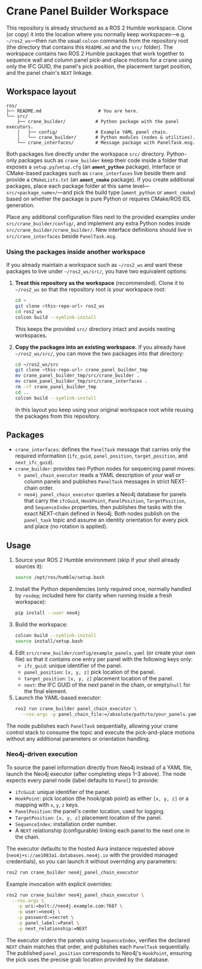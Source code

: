# Crane Panel Builder Workspace

This repository is already structured as a ROS 2 Humble workspace. Clone (or
copy) it into the location where you normally keep workspaces—e.g.
`~/ros2_ws`—then run the usual `colcon` commands from the repository root (the
directory that contains this `README.md` and the `src/` folder). The workspace
contains two ROS 2 Humble packages that work together to sequence
wall and column panel pick-and-place motions for a crane using only the IFC
GUID, the panel's pick position, the placement target position, and the panel
chain's `NEXT` linkage.

## Workspace layout

```
ros/
├── README.md                     # You are here.
└── src/
    ├── crane_builder/           # Python package with the panel executors.
    │   ├── config/              # Example YAML panel chain.
    │   └── crane_builder/       # Python modules (nodes & utilities).
    └── crane_interfaces/        # Message package with PanelTask.msg.
```

Both packages live directly under the workspace `src/` directory. Python-only
packages such as `crane_builder` keep their code inside a folder that exposes a
`setup.py`/`setup.cfg` (an **`ament_python`** package). Interface or CMake-based
packages such as `crane_interfaces` live beside them and provide a
`CMakeLists.txt` (an **`ament_cmake`** package). If you create additional
packages, place each package folder at this same level—`src/<package_name>/`—and
pick the build type (`ament_python` or `ament_cmake`) based on whether the
package is pure Python or requires CMake/ROS IDL generation.

Place any additional configuration files next to the provided examples under
`src/crane_builder/config/`, and implement any extra Python nodes inside
`src/crane_builder/crane_builder/`. New interface definitions should live in
`src/crane_interfaces` beside `PanelTask.msg`.

### Using the packages inside another workspace

If you already maintain a workspace such as `~/ros2_ws` and want these packages
to live under `~/ros2_ws/src/`, you have two equivalent options:

1. **Treat this repository as the workspace** (recommended). Clone it to
   `~/ros2_ws` so that the repository root *is* your workspace root:
   ```bash
   cd ~
   git clone <this-repo-url> ros2_ws
   cd ros2_ws
   colcon build --symlink-install
   ```
   This keeps the provided `src/` directory intact and avoids nesting workspaces.

2. **Copy the packages into an existing workspace.** If you already have
   `~/ros2_ws/src/`, you can move the two packages into that directory:
   ```bash
   cd ~/ros2_ws/src
   git clone <this-repo-url> crane_panel_builder_tmp
   mv crane_panel_builder_tmp/src/crane_builder .
   mv crane_panel_builder_tmp/src/crane_interfaces .
   rm -rf crane_panel_builder_tmp
   cd ..
   colcon build --symlink-install
   ```
   In this layout you keep using your original workspace root while reusing the
   packages from this repository.

## Packages

- `crane_interfaces`: defines the `PanelTask` message that carries only the
  required information (`ifc_guid`, `panel_position`, `target_position`, and
  `next_ifc_guid`).
- `crane_builder`: provides two Python nodes for sequencing panel moves:
  - `panel_chain_executor` reads a YAML description of your wall or column
    panels and publishes `PanelTask` messages in strict NEXT-chain order.
  - `neo4j_panel_chain_executor` queries a Neo4j database for panels that carry
    the `ifcGuid`, `HookPoint`, `PanelPosition`, `TargetPosition`, and
    `SequenceIndex` properties, then publishes the tasks with the exact
    NEXT-chain defined in Neo4j.
  Both nodes publish on the `panel_task` topic and assume an identity
  orientation for every pick and place (no rotation is applied).

## Usage

1. Source your ROS 2 Humble environment (skip if your shell already sources it):
   ```bash
   source /opt/ros/humble/setup.bash
   ```
2. Install the Python dependencies (only required once, normally handled by
   `rosdep`; included here for clarity when running inside a fresh workspace):
   ```bash
   pip install --user neo4j
   ```
3. Build the workspace:
   ```bash
   colcon build --symlink-install
   source install/setup.bash
   ```
4. Edit `src/crane_builder/config/example_panels.yaml` (or create your own file)
   so that it contains one entry per panel with the following keys only:
   - `ifc_guid`: unique identifier of the panel.
   - `panel_position`: `[x, y, z]` pick location of the panel.
   - `target_position`: `[x, y, z]` placement location of the panel.
   - `next`: the IFC GUID of the next panel in the chain, or empty/`null` for the
     final element.
5. Launch the YAML-based executor:
   ```bash
   ros2 run crane_builder panel_chain_executor \
     --ros-args -p panel_chain_file:=/absolute/path/to/your_panels.yaml
   ```

The node publishes each `PanelTask` sequentially, allowing your crane control
stack to consume the topic and execute the pick-and-place motions without any
additional parameters or orientation handling.

### Neo4j-driven execution

To source the panel information directly from Neo4j instead of a YAML file,
launch the Neo4j executor (after completing steps 1–3 above). The node expects
every panel node (label defaults to
`Panel`) to provide:

- `ifcGuid`: unique identifier of the panel.
- `HookPoint`: pick location (the hook/grab point) as either `[x, y, z]` or a
  mapping with `x`, `y`, `z` keys.
- `PanelPosition`: the panel's center location, used for logging.
- `TargetPosition`: `[x, y, z]` placement location of the panel.
- `SequenceIndex`: installation order number.
- A `NEXT` relationship (configurable) linking each panel to the next one in
  the chain.

The executor defaults to the hosted Aura instance requested above (`neo4j+s://ae1083a1.databases.neo4j.io` with the provided managed credentials), so you can launch it without overriding any parameters:

```bash
ros2 run crane_builder neo4j_panel_chain_executor
```

Example invocation with explicit overrides:

```bash
ros2 run crane_builder neo4j_panel_chain_executor \
  --ros-args \
    -p uri:=bolt://neo4j.example.com:7687 \
    -p user:=neo4j \
    -p password:=secret \
    -p panel_label:=Panel \
    -p next_relationship:=NEXT
```

The executor orders the panels using `SequenceIndex`, verifies the declared
`NEXT` chain matches that order, and publishes each `PanelTask` sequentially.
The published `panel_position` corresponds to Neo4j's `HookPoint`, ensuring the
pick uses the precise grab location provided by the database.
